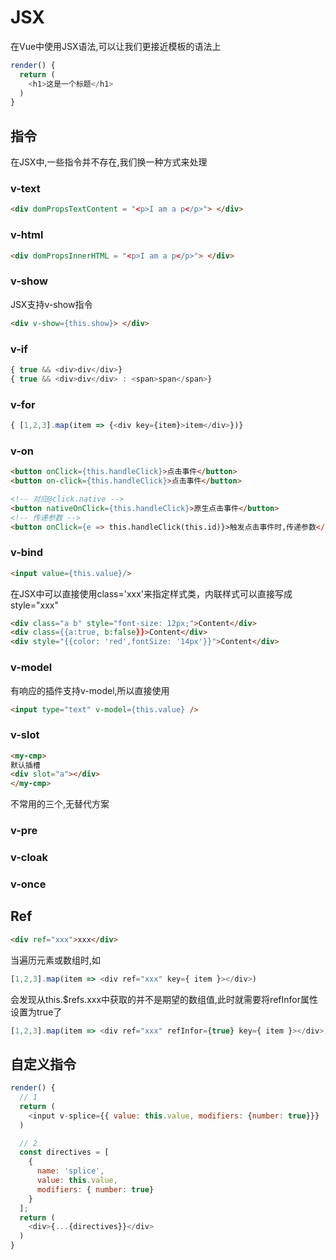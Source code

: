 # JSX
在Vue中使用JSX语法,可以让我们更接近模板的语法上
```js
render() {
  return (
    <h1>这是一个标题</h1>
  )
}
```

## 指令
在JSX中,一些指令并不存在,我们换一种方式来处理

### v-text
```html
<div domPropsTextContent = "<p>I am a p</p>"> </div>
```

### v-html
```html
<div domPropsInnerHTML = "<p>I am a p</p>"> </div>
```
### v-show
JSX支持v-show指令
```html
<div v-show={this.show}> </div>

```

### v-if
```js
{ true && <div>div</div>}
{ true && <div>div</div> : <span>span</span>}
```

### v-for
```js
{ [1,2,3].map(item => {<div key={item}>item</div>})}
```
### v-on
```html
<button onClick={this.handleClick}>点击事件</button>
<button on-click={this.handleClick}>点击事件</button>

<!-- 对应@click.native -->
<button nativeOnClick={this.handleClick}>原生点击事件</button>
<!-- 传递参数 -->
<button onClick={e => this.handleClick(this.id)}>触发点击事件时,传递参数</button>

```
### v-bind
```html
<input value={this.value}/>
```

在JSX中可以直接使用class='xxx'来指定样式类，内联样式可以直接写成style="xxx"
```html
<div class="a b" style="font-size: 12px;">Content</div>
<div class={{a:true, b:false}}>Content</div>
<div style="{{color: 'red',fontSize: '14px'}}">Content</div>
```
### v-model
有响应的插件支持v-model,所以直接使用
```html
<input type="text" v-model={this.value} />
```
### v-slot
```html
<my-cmp>
默认插槽
<div slot="a"></div>
</my-cmp>

```
不常用的三个,无替代方案
### v-pre
### v-cloak
### v-once

## Ref
```html
<div ref="xxx">xxx</div>
```
当遍历元素或数组时,如
```js
[1,2,3].map(item => <div ref="xxx" key={ item }></div>)
```
会发现从this.$refs.xxx中获取的并不是期望的数组值,此时就需要将refInfor属性设置为true了
```js
[1,2,3].map(item => <div ref="xxx" refInfor={true} key={ item }></div>)

```
## 自定义指令
```js
render() {
  // 1
  return (
    <input v-splice={{ value: this.value, modifiers: {number: true}}}  />
  )

  // 2
  const directives = [
    {
      name: 'splice',
      value: this.value,
      modifiers: { number: true}
    }
  ];
  return (
    <div>{...{directives}}</div>
  )
}


```

